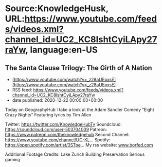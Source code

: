 # Source:KnowledgeHusk, URL:https://www.youtube.com/feeds/videos.xml?channel_id=UC2_KC8lshtCyiLApy27raYw, language:en-US

## The Santa Clause Trilogy: The Girth of A Nation
 - [https://www.youtube.com/watch?v=_z28aUEoxsE](https://www.youtube.com/watch?v=_z28aUEoxsE)
 - RSS feed: https://www.youtube.com/feeds/videos.xml?channel_id=UC2_KC8lshtCyiLApy27raYw
 - date published: 2020-12-22 00:00:00+00:00

Today on GeographyHub I take a look at the Adam Sandler Comedy ”Eight Crazy Nights”
Featuring lyrics by Tim Allen

Twitter: https://twitter.com/KnowledgeHubTy
Soundcloud: https://soundcloud.com/user-503704039
Patreon: https://www.patreon.com/theknowledgehub
Second Channel: https://www.youtube.com/channel/UC-KL...
Spotify: https://open.spotify.com/artist/3STpe...
My rss website: www.borfed.com

Additional Footage Credits:
Lake Zurich Building Preservation
Serious gaming

